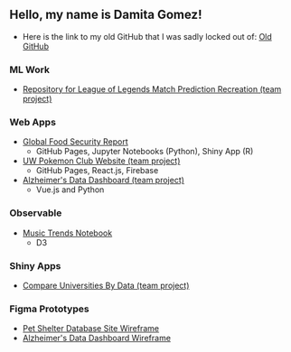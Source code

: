 ## Hello, my name is Damita Gomez!

<!--
**djgomez23/djgomez23** is a ✨ _special_ ✨ repository because its `README.md` (this file) appears on your GitHub profile.

Here are some ideas to get you started:

- 🔭 I’m currently working on ...
- 🌱 I’m currently learning ...
- 👯 I’m looking to collaborate on ...
- 🤔 I’m looking for help with ...
- 💬 Ask me about ...
- 📫 How to reach me: ...
- 😄 Pronouns: ...
- ⚡ Fun fact: ...
-->

- Here is the link to my old GitHub that I was sadly locked out of: [Old GitHub](https://github.com/damitagomez23)

### ML Work
- [Repository for League of Legends Match Prediction Recreation (team project)](https://github.com/scotty-hoag/csci-567)

### Web Apps
- [Global Food Security Report](https://djgomez23.github.io/food-security-nb/)
  - GitHub Pages, Jupyter Notebooks (Python), Shiny App (R)
- [UW Pokemon Club Website (team project)](https://info340d-au18.github.io/project-stluongxd/)
  - GitHub Pages, React.js, Firebase
- [Alzheimer's Data Dashboard (team project)](https://dsci-554.github.io/project-vizrd/)
  - Vue.js and Python

### Observable
- [Music Trends Notebook](https://observablehq.com/@damitagomez/music-trends)
  - D3

### Shiny Apps
- [Compare Universities By Data (team project)](https://mwood22.shinyapps.io/Info_201_Final_Project/)

### Figma Prototypes
- [Pet Shelter Database Site Wireframe](https://www.figma.com/design/aTNGrGTmICDoINUa2wPAnt/DSCI551_project?node-id=0-1&m=dev&t=YYfHA6HX7Hyq6gfF-1)
- [Alzheimer's Data Dashboard Wireframe](https://www.figma.com/design/1huRjVme25b0bNmvRLi05D/DSCI554-VizRDWireframe?node-id=0-1&m=dev&t=wCS5GQa4ddWFuw3C-1)
